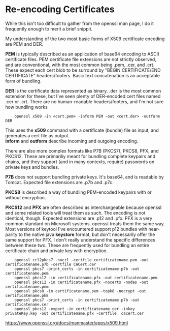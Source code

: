 Re-encoding Certificates
========================

While this isn't too difficult to gather from the openssl man page, I do it
frequently enough to merit a brief snippit.  

My understanding of the two most basic forms of X509 certificate encoding are
PEM and DER.  
  
__PEM__ is typically described as an application of base64 encoding to ASCII
certificate files.  PEM certificate file extensions are not strictly observed,
and are conventional, with the most common being .pem, .cer, and .crt.  These
expect each cert blob to be surround by "BEGIN CERTIFICATE/END CERTIFICATE"
headers/footers.  Basic text concatenation is an acceptable form of bundling.  
  
__DER__ is the certificate data represented as binary.  .der is the most common
extension for these, but I've seen plenty of DER-encoded cert files named .cer
or .crt.  There are no human-readable headers/footers, and I'm not sure how
bundling works

        openssl x509 -in <cert.pem> -inform PEM -out <cert.der> -outform DER

This uses the __x509__ command with a certificate (bundle) file as input,
and generates a cert file as output.  
__inform__ and __outform__ describe incoming and outgoing encoding.  
   
There are also more complex formats like P7B (PKCS7), PKCS8, PFX, and PKCS12.
These are primariliy meant for bundling complete keypairs and chains, and they
support (and in many contexts, require) passwords on private keys and bundles.  

__P7B__ does not support bundling private keys.  It's base64, and is readable
by Tomcat.  Expected file extensions are .p7b and .p7c.  

__PKCS8__ is described a way of bundling PEM-encoded keypairs with or without
encryption.  

__PKCS12__ and __PFX__ are often described as interchangeable because openssl
and some related tools will treat them as such.  The encoding is not identical,
though.  Expected extensions are .p12 and .pfx.  PFX is a very common standard
on Microsoft systems.  openssl treats them the same way.  Most versions of
keytool I've encountered support p12 bundles with near-parity to the native
java __keystore__ format, but don't necessarily offer the same support for PFX.
I don't really understand the specific differences between these two.  These
are frequently used for bundling an entire certificate chain and private key
with encryption.  
  
        openssl crl2pkcs7 -nocrl -certfile certificatename.pem -out certificatename.p7b -certfile CACert.cer  
        openssl pkcs7 -print_certs -in certificatename.p7b -out certificatename.pem  
        openssl pkcs12 -in certificatename.pfx -out certificatename.pem  
        openssl pkcs12 -in certificatename.pfx -nocerts -nodes -out certificatename.pem  
        openssl pkcs8 -in certificatename.pem -topk8 -nocrypt -out certificatename.pk8  
        openssl pkcs7 -print_certs -in certificatename.p7b -out certificatename.cer  
        openssl pkcs12 -export -in certificatename.cer -inkey privateKey.key -out certificatename.pfx -certfile  cacert.cer  
  
https://www.openssl.org/docs/manmaster/apps/x509.html
